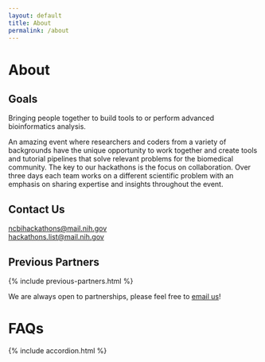 ```yaml
---
layout: default
title: About
permalink: /about
---
```

# About

## Goals

Bringing people together to build tools to or perform advanced bioinformatics analysis.

An amazing event where researchers and coders from a variety of backgrounds have the unique opportunity to work together and create tools and tutorial pipelines that solve relevant problems for the biomedical community.  The key to our hackathons is the focus on collaboration.  Over three days each team works on a different scientific problem with an emphasis on sharing expertise and insights throughout the event.

## Contact Us

<a href="mailto:ncbihackathons@mail.nih.gov">ncbihackathons@mail.nih.gov</a><br/>
<a href="mailto:hackathons.list@mail.nih.gov">hackathons.list@mail.nih.gov</a>

## Previous Partners

{% include previous-partners.html %}

We are always open to partnerships, please feel free to <a href="mailto:ncbihackathons@mail.nih.gov">email us</a>!

# FAQs

{% include accordion.html %}